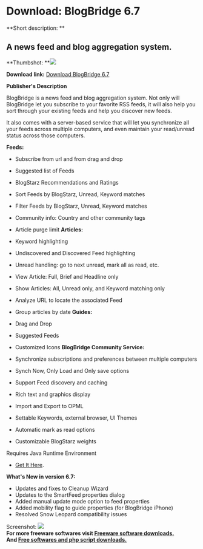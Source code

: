# Download: BlogBridge 6.7

**Short description: **

## A news feed and blog aggregation system.

  
**Thumbshot: **![](http://www.freewarefiles.com/screenshot/blogbridge_md.gif)   
  
**Download link:** [Download BlogBridge 6.7](http://freesoftwares.boysofts.com/BlogBridge_program_14879.html)  
  

**Publisher's Description**  
  

BlogBridge is a news feed and blog aggregation system. Not only will
BlogBridge let you subscribe to your favorite RSS feeds, it will also help you
sort through your existing feeds and help you discover new feeds.

It also comes with a server-based service that will let you synchronize all
your feeds across multiple computers, and even maintain your read/unread
status across those computers.

**Feeds:**

  * Subscribe from url and from drag and drop 
  * Suggested list of Feeds 
  * BlogStarz Recommendations and Ratings 
  * Sort Feeds by BlogStarz, Unread, Keyword matches 
  * Filter Feeds by BlogStarz, Unread, Keyword matches 
  * Community info: Country and other community tags 
  * Article purge limit 
**Articles:**

  * Keyword highlighting 
  * Undiscovered and Discovered Feed highlighting 
  * Unread handling: go to next unread, mark all as read, etc. 
  * View Article: Full, Brief and Headline only 
  * Show Articles: All, Unread only, and Keyword matching only 
  * Analyze URL to locate the associated Feed 
  * Group articles by date 
**Guides:**

  * Drag and Drop 
  * Suggested Feeds 
  * Customized Icons 
**BlogBridge Community Service:**

  * Synchronize subscriptions and preferences between multiple computers 
  * Synch Now, Only Load and Only save options 
  * Support Feed discovery and caching 
  * Rich text and graphics display 
  * Import and Export to OPML 
  * Settable Keywords, external browser, UI Themes 
  * Automatic mark as read options 
  * Customizable BlogStarz weights 

Requires Java Runtime Environment

* [Get It Here](http://www.java.com/en/download/manual.jsp). 

**What's New in version 6.7:**

  * Updates and fixes to Cleanup Wizard 
  * Updates to the SmartFeed properties dialog 
  * Added manual update mode option to feed properties 
  * Added mobility flag to guide properties (for BlogBridge iPhone) 
  * Resolved Snow Leopard compatibility issues 

  
  
Screenshot: ![](http://www.freewarefiles.com/screenshot/blogbridge.gif)  
**For more freeware softwares visit [Freeware software downloads.](http://freesoftwares.boysofts.com/)**   
**And [Free softwares and php script downloads.](http://www.boysofts.com/)**

